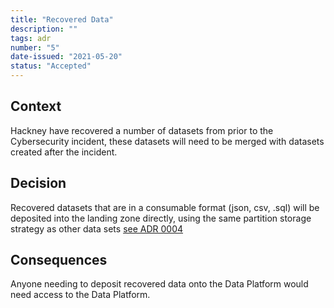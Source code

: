 ```yaml
---
title: "Recovered Data"
description: ""
tags: adr
number: "5"
date-issued: "2021-05-20"
status: "Accepted"
---
```


## Context

Hackney have recovered a number of datasets from prior to the Cybersecurity incident, these datasets will need to be
merged with datasets created after the incident.

## Decision

Recovered datasets that are in a consumable format (json, csv, .sql) will be deposited into the landing zone directly,
using the same partition storage strategy as other data sets [see ADR 0004](0004-partition-strategy.md)

## Consequences

Anyone needing to deposit recovered data onto the Data Platform would need access to the Data Platform.
